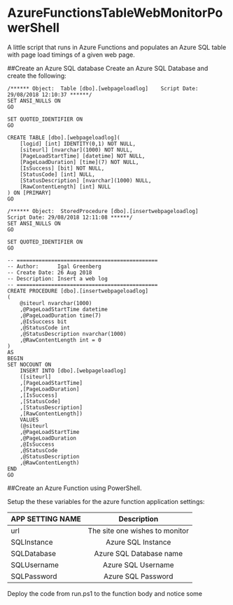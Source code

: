 # AzureFunctionsTableWebMonitorPowerShell
A little script that runs in Azure Functions and populates an Azure SQL table with page load timings of a given web page.

##Create an Azure SQL database
Create an Azure SQL Database and create the following:
```TSQL
/****** Object:  Table [dbo].[webpageloadlog]    Script Date: 29/08/2018 12:10:37 ******/
SET ANSI_NULLS ON
GO

SET QUOTED_IDENTIFIER ON
GO

CREATE TABLE [dbo].[webpageloadlog](
	[logid] [int] IDENTITY(0,1) NOT NULL,
	[siteurl] [nvarchar](1000) NOT NULL,
	[PageLoadStartTime] [datetime] NOT NULL,
	[PageLoadDuration] [time](7) NOT NULL,
	[IsSuccess] [bit] NOT NULL,
	[StatusCode] [int] NULL,
	[StatusDescription] [nvarchar](1000) NULL,
	[RawContentLength] [int] NULL
) ON [PRIMARY]
GO

/****** Object:  StoredProcedure [dbo].[insertwebpageloadlog]    Script Date: 29/08/2018 12:11:08 ******/
SET ANSI_NULLS ON
GO

SET QUOTED_IDENTIFIER ON
GO

-- =============================================
-- Author:      Igal Greenberg
-- Create Date: 26 Aug 2018
-- Description: Insert a web log
-- =============================================
CREATE PROCEDURE [dbo].[insertwebpageloadlog]
(
	@siteurl nvarchar(1000)
	,@PageLoadStartTime datetime
	,@PageLoadDuration time(7)
	,@IsSuccess bit
	,@StatusCode int
	,@StatusDescription nvarchar(1000)
	,@RawContentLength int = 0
)
AS
BEGIN
SET NOCOUNT ON
	INSERT INTO [dbo].[webpageloadlog]
	([siteurl]
	,[PageLoadStartTime]
	,[PageLoadDuration]
	,[IsSuccess]
	,[StatusCode]
	,[StatusDescription]
	,[RawContentLength])
	VALUES
	(@siteurl
	,@PageLoadStartTime
	,@PageLoadDuration
	,@IsSuccess
	,@StatusCode
	,@StatusDescription
	,@RawContentLength)
END
GO
```


##Create an Azure Function using PowerShell.

Setup the these variables for the azure function application settings:

| APP SETTING NAME | Description                   |
| :--------------- |:------------------------------:| 
| url              | The site one wishes to monitor | 
| SQLInstance      | Azure SQL Instance             |
| SQLDatabase      | Azure SQL Database name        |
| SQLUsername      | Azure SQL Username             |
| SQLPassword      | Azure SQL Password             |

Deploy the code from run.ps1 to the function body and notice some 
